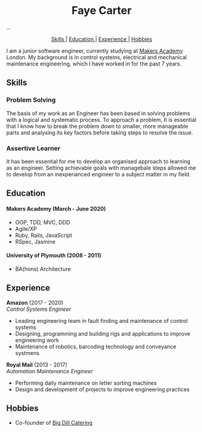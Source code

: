 <h1 align='center'>
  Faye Carter
</h1>...

<div align="center">

[Skills ](#skills) |
[Education ](#education) |
[Experience ](#experience) |
[Hobbies ](#hobbies)

</div>




I am a junior software engineer, currently studying at [Makers Academy](https://makers.tech/) London. My background is in control systems, electrical and mechanical maintenance engineering, which I have worked in for the past 7 years.

## Skills

### Problem Solving

The basis of my work as an Engineer has been based in solving problems with a logical and systematic process. To approach a problem, It is essential that I know how to break the problem down to smaller, more manageable parts and analysing its key factors before taking steps to resolve the issue.

### Assertive Learner

It has been essential for me to develop an organised approach to learning as an engineer. Setting achievable goals with managebale steps allowed me to develop from an inexperianced engineer to a subject matter in my field.

## Education

#### Makers Academy (March - June 2020)

- OOP, TDD, MVC, DDD
- Agile/XP
- Ruby, Rails, JavaScript
- RSpec, Jasmine

#### University of Plymouth (2008 - 2011)

- BA(hons) Architecture

## Experience

**Amazon** (2017 - 2020)    
*Control Systems Engineer*  
- Leading engineering team in fault finding and maintenance of control systems
- Designing, programming and building rigs and applications to improve engineering work
- Maintenance of robotics, barcoding technology and conveyance systmens

**Royal Mail** (2013 - 2017)   
*Automation Maintenance Engineer*  
- Performing daily maintenance on letter sorting machines
- Design and development of projects to improve engineering practices

## Hobbies

- Co-founder of [Big Dill Catering](https://www.instagram.com/bigdillcatering/)
